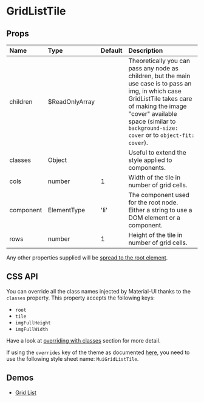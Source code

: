 <!--- This documentation is automatically generated, do not try to edit it. -->

# GridListTile



## Props
| Name | Type | Default | Description |
|:-----|:-----|:--------|:------------|
| children | $ReadOnlyArray |  | Theoretically you can pass any node as children, but the main use case is to pass an img, in which case GridListTile takes care of making the image "cover" available space (similar to `background-size: cover` or to `object-fit: cover`). |
| classes | Object |  | Useful to extend the style applied to components. |
| cols | number | 1 | Width of the tile in number of grid cells. |
| component | ElementType | 'li' | The component used for the root node. Either a string to use a DOM element or a component. |
| rows | number | 1 | Height of the tile in number of grid cells. |

Any other properties supplied will be [spread to the root element](/customization/api#spread).

## CSS API

You can override all the class names injected by Material-UI thanks to the `classes` property.
This property accepts the following keys:
- `root`
- `tile`
- `imgFullHeight`
- `imgFullWidth`

Have a look at [overriding with classes](/customization/overrides#overriding-with-classes)
section for more detail.

If using the `overrides` key of the theme as documented
[here](/customization/themes#customizing-all-instances-of-a-component-type),
you need to use the following style sheet name: `MuiGridListTile`.

## Demos

- [Grid List](/demos/grid-list)


